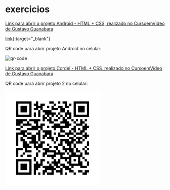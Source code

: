 # exercicios

<a href="https://luangf.github.io/exercicios-html-css/projeto/android" target="_blank">Link para abrir o projeto Android - HTML + CSS, realizado no CursoemVideo de Gustavo Guanabara</a>

[link](https://luangf.github.io/exercicios-html-css/projeto/android){:target="_blank"}

QR code para abrir projeto Android no celular:

![qr-code](https://github.com/luangf/exercicios-html-css/assets/82978424/15d4a2d3-8dc9-41a8-b547-b51297458bee)

<a href="https://luangf.github.io/exercicios-html-css/projeto2/">Link para abrir o projeto Cordel - HTML + CSS, realizado no CursoemVideo de Gustavo Guanabara</a>

QR code para abrir projeto 2 no celular:

![qr-code](projeto2/imagens/qrcode2.png)
